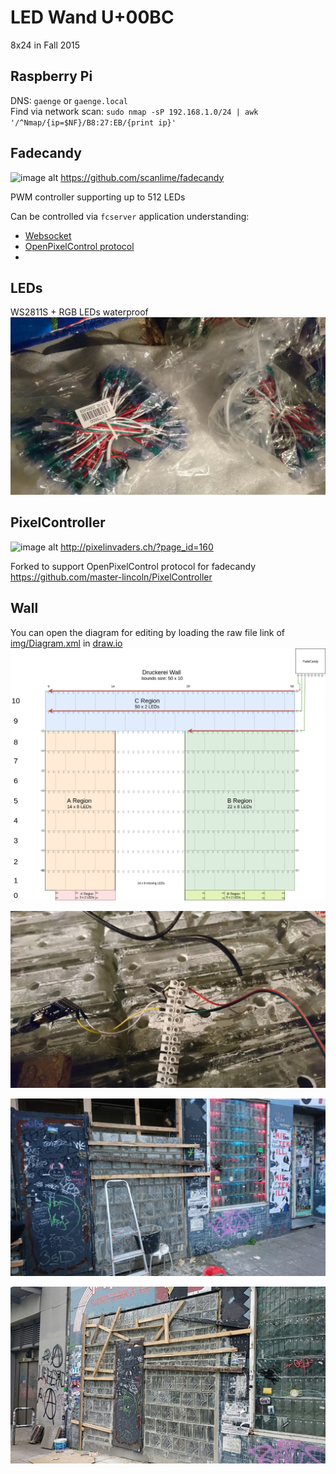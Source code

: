 # LED Wand U+00BC 	

8x24 in Fall 2015


## Raspberry Pi
DNS: `gaenge` or `gaenge.local`   
Find via network scan:
`sudo nmap -sP 192.168.1.0/24 | awk '/^Nmap/{ip=$NF}/B8:27:EB/{print ip}'`

## Fadecandy
![image alt](https://camo.githubusercontent.com/ffa83d86d243b2cca7c1a35865ab6d7762c70835/68747470733a2f2f662e636c6f75642e6769746875622e636f6d2f6173736574732f3932333831322f323130333732342f65346438336339652d386637302d313165332d383662622d3065386532343262326265392e6a7067)
https://github.com/scanlime/fadecandy

PWM controller supporting up to 512 LEDs

Can be controlled via `fcserver` application understanding:
* [Websocket](https://github.com/scanlime/fadecandy/blob/master/doc/fc_protocol_websocket.md)
* [OpenPixelControl protocol](https://github.com/scanlime/fadecandy/blob/master/doc/fc_protocol_opc.md)
*

## LEDs
WS2811S + RGB LEDs waterproof
![](img/LEDs.JPG)

## PixelController

![image alt](http://pixelinvaders.ch/wp-content/uploads/2011/05/screenshot13.png)
http://pixelinvaders.ch/?page_id=160

Forked to support OpenPixelControl protocol for fadecandy
https://github.com/master-lincoln/PixelController

## Wall
You can open the diagram for editing by loading the raw file link of [img/Diagram.xml](img/Diagram.xml) in [draw.io](draw.io)
![](img/Diagram.png)

![](img/close_up.jpg)

![](img/half_done.JPG)

![](img/almost_done.jpg)
